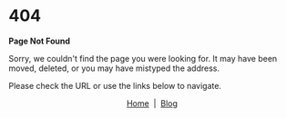 # 404

**Page Not Found**

Sorry, we couldn't find the page you were looking for.
It may have been moved, deleted, or you may have mistyped the address.

Please check the URL or use the links below to navigate.

<div style="text-align:center;">
<a href="/">Home</a> &nbsp;|&nbsp; <a href="/blog">Blog</a>
</div>
